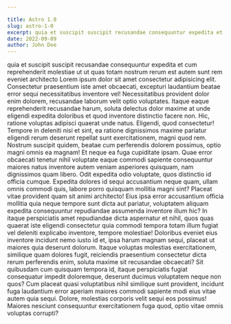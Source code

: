 ```yaml
---

title: Astro 1.0
slug: astro-1-0
excerpt: quia et suscipit suscipit recusandae consequuntur expedita et cum reprehenderit molestiae ut ut quas totam nostrum rerum est autem sunt rem eveniet architecto
date: 2022-09-09
author: John Doe
---
```


quia et suscipit suscipit recusandae consequuntur expedita et cum reprehenderit molestiae ut ut quas totam nostrum rerum est autem sunt rem eveniet architecto 
Lorem ipsum dolor sit amet consectetur adipisicing elit. Consectetur praesentium iste amet obcaecati, excepturi laudantium beatae error sequi necessitatibus inventore vel! Necessitatibus provident dolor enim dolorem, recusandae laborum velit optio voluptates. Itaque eaque reprehenderit recusandae harum, soluta delectus dolor maxime at unde eligendi expedita doloribus et quod inventore distinctio facere non. Hic, ratione voluptas adipisci quaerat unde natus. Eligendi, quod consectetur! Tempore in deleniti nisi et sint, ea ratione dignissimos maxime pariatur eligendi rerum deserunt repellat sunt exercitationem, magni quod rem. Nostrum suscipit quidem, beatae cum perferendis dolorem possimus, optio magni omnis ea magnam! Et neque ea fuga cupiditate ipsam. Quae error obcaecati tenetur nihil voluptate eaque commodi sapiente consequuntur maiores natus inventore autem veniam asperiores quisquam, nam dignissimos quam libero. Odit expedita odio voluptate, quos distinctio id officia cumque. Expedita dolores id sequi accusantium neque quam, ullam omnis commodi quis, labore porro quisquam mollitia magni sint? Placeat vitae provident quam sit animi architecto! Eius ipsa error accusantium officia mollitia quia neque tempore sunt dicta aut pariatur, voluptatem aliquam expedita consequuntur repudiandae assumenda inventore illum hic? In itaque perspiciatis amet repudiandae dicta aspernatur et nihil, quos quas quaerat iste eligendi consectetur quia commodi tempora totam illum fugiat vel deleniti explicabo inventore, tempore molestiae! Doloribus eveniet eius inventore incidunt nemo iusto id et, ipsa harum magnam sequi, placeat ut maiores quia deserunt dolorum. Itaque voluptas molestias exercitationem, similique quam dolores fugit, reiciendis praesentium consectetur dicta rerum perferendis enim, soluta maxime sit recusandae obcaecati? Sit quibusdam cum quisquam tempora id, itaque perspiciatis fugiat consequatur impedit doloremque, deserunt ducimus voluptatem neque non quos? Cum placeat quasi voluptatibus nihil similique sunt provident, incidunt fuga laudantium error aperiam maiores commodi sapiente modi eius vitae autem quia sequi. Dolore, molestias corporis velit sequi eos possimus! Maiores nesciunt consequuntur exercitationem fuga quod, optio vitae omnis voluptas corrupti?